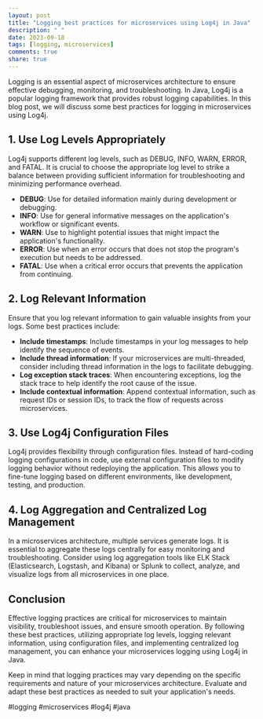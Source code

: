 ```yaml
---
layout: post
title: "Logging best practices for microservices using Log4j in Java"
description: " "
date: 2023-09-18
tags: [logging, microservices]
comments: true
share: true
---
```


Logging is an essential aspect of microservices architecture to ensure effective debugging, monitoring, and troubleshooting. In Java, Log4j is a popular logging framework that provides robust logging capabilities. In this blog post, we will discuss some best practices for logging in microservices using Log4j.

## 1. Use Log Levels Appropriately

Log4j supports different log levels, such as DEBUG, INFO, WARN, ERROR, and FATAL. It is crucial to choose the appropriate log level to strike a balance between providing sufficient information for troubleshooting and minimizing performance overhead.

- **DEBUG**: Use for detailed information mainly during development or debugging.
- **INFO**: Use for general informative messages on the application's workflow or significant events.
- **WARN**: Use to highlight potential issues that might impact the application's functionality.
- **ERROR**: Use when an error occurs that does not stop the program's execution but needs to be addressed.
- **FATAL**: Use when a critical error occurs that prevents the application from continuing.

## 2. Log Relevant Information

Ensure that you log relevant information to gain valuable insights from your logs. Some best practices include:

- **Include timestamps**: Include timestamps in your log messages to help identify the sequence of events.
- **Include thread information**: If your microservices are multi-threaded, consider including thread information in the logs to facilitate debugging.
- **Log exception stack traces**: When encountering exceptions, log the stack trace to help identify the root cause of the issue.
- **Include contextual information**: Append contextual information, such as request IDs or session IDs, to track the flow of requests across microservices.

## 3. Use Log4j Configuration Files

Log4j provides flexibility through configuration files. Instead of hard-coding logging configurations in code, use external configuration files to modify logging behavior without redeploying the application. This allows you to fine-tune logging based on different environments, like development, testing, and production.

## 4. Log Aggregation and Centralized Log Management

In a microservices architecture, multiple services generate logs. It is essential to aggregate these logs centrally for easy monitoring and troubleshooting. Consider using log aggregation tools like ELK Stack (Elasticsearch, Logstash, and Kibana) or Splunk to collect, analyze, and visualize logs from all microservices in one place.

## Conclusion

Effective logging practices are critical for microservices to maintain visibility, troubleshoot issues, and ensure smooth operation. By following these best practices, utilizing appropriate log levels, logging relevant information, using configuration files, and implementing centralized log management, you can enhance your microservices logging using Log4j in Java.

Keep in mind that logging practices may vary depending on the specific requirements and nature of your microservices architecture. Evaluate and adapt these best practices as needed to suit your application's needs.

#logging #microservices #log4j #java